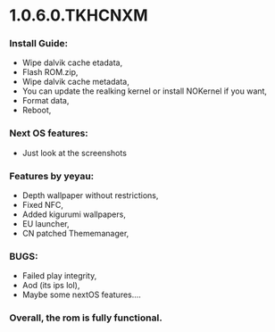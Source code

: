 # 1.0.6.0.TKHCNXM
### Install Guide:

- Wipe dalvik cache etadata,
- Flash ROM.zip,
- Wipe dalvik cache metadata,
- You can update the realking kernel or install NOKernel if you want,
- Format data,
- Reboot,

### Next OS features:
- Just look at the screenshots

### Features by yeyau: 

- Depth wallpaper without restrictions,
- Fixed NFC,
- Added kigurumi wallpapers,
- EU launcher,
- CN patched Thememanager,

### BUGS:
- Failed play integrity,
- Aod (its ips lol),
- Maybe some nextOS features....

### Overall, the rom is fully functional.
